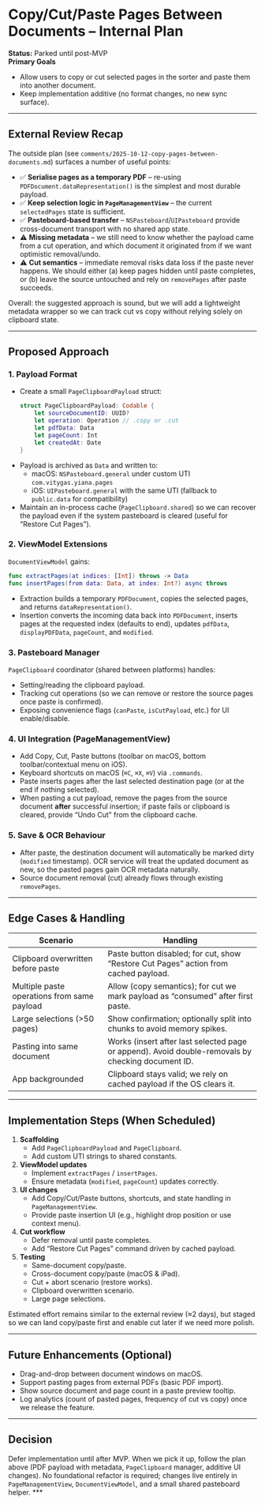 # Copy/Cut/Paste Pages Between Documents – Internal Plan

**Status:** Parked until post-MVP  
**Primary Goals**
- Allow users to copy or cut selected pages in the sorter and paste them into another document.
- Keep implementation additive (no format changes, no new sync surface).

---

## External Review Recap

The outside plan (see `comments/2025-10-12-copy-pages-between-documents.md`) surfaces a number of useful points:

- ✅ **Serialise pages as a temporary PDF** – re-using `PDFDocument.dataRepresentation()` is the simplest and most durable payload.
- ✅ **Keep selection logic in `PageManagementView`** – the current `selectedPages` state is sufficient.
- ✅ **Pasteboard-based transfer** – `NSPasteboard`/`UIPasteboard` provide cross-document transport with no shared app state.
- ⚠️ **Missing metadata** – we still need to know whether the payload came from a cut operation, and which document it originated from if we want optimistic removal/undo.
- ⚠️ **Cut semantics** – immediate removal risks data loss if the paste never happens. We should either (a) keep pages hidden until paste completes, or (b) leave the source untouched and rely on `removePages` after paste succeeds.

Overall: the suggested approach is sound, but we will add a lightweight metadata wrapper so we can track cut vs copy without relying solely on clipboard state.

---

## Proposed Approach

### 1. Payload Format

- Create a small `PageClipboardPayload` struct:
  ```swift
  struct PageClipboardPayload: Codable {
      let sourceDocumentID: UUID?
      let operation: Operation // .copy or .cut
      let pdfData: Data
      let pageCount: Int
      let createdAt: Date
  }
  ```
- Payload is archived as `Data` and written to:
  - macOS: `NSPasteboard.general` under custom UTI `com.vitygas.yiana.pages`
  - iOS: `UIPasteboard.general` with the same UTI (fallback to `public.data` for compatibility)
- Maintain an in-process cache (`PageClipboard.shared`) so we can recover the payload even if the system pasteboard is cleared (useful for “Restore Cut Pages”).

### 2. ViewModel Extensions

`DocumentViewModel` gains:

```swift
func extractPages(at indices: [Int]) throws -> Data
func insertPages(from data: Data, at index: Int?) async throws
```

- Extraction builds a temporary `PDFDocument`, copies the selected pages, and returns `dataRepresentation()`.
- Insertion converts the incoming data back into `PDFDocument`, inserts pages at the requested index (defaults to end), updates `pdfData`, `displayPDFData`, `pageCount`, and `modified`.

### 3. Pasteboard Manager

`PageClipboard` coordinator (shared between platforms) handles:
- Setting/reading the clipboard payload.
- Tracking cut operations (so we can remove or restore the source pages once paste is confirmed).
- Exposing convenience flags (`canPaste`, `isCutPayload`, etc.) for UI enable/disable.

### 4. UI Integration (PageManagementView)

- Add Copy, Cut, Paste buttons (toolbar on macOS, bottom toolbar/contextual menu on iOS).
- Keyboard shortcuts on macOS (`⌘C`, `⌘X`, `⌘V`) via `.commands`.
- Paste inserts pages after the last selected destination page (or at the end if nothing selected).
- When pasting a cut payload, remove the pages from the source document **after** successful insertion; if paste fails or clipboard is cleared, provide “Undo Cut” from the clipboard cache.

### 5. Save & OCR Behaviour

- After paste, the destination document will automatically be marked dirty (`modified` timestamp). OCR service will treat the updated document as new, so the pasted pages gain OCR metadata naturally.
- Source document removal (cut) already flows through existing `removePages`.

---

## Edge Cases & Handling

| Scenario | Handling |
| --- | --- |
| Clipboard overwritten before paste | Paste button disabled; for cut, show “Restore Cut Pages” action from cached payload. |
| Multiple paste operations from same payload | Allow (copy semantics); for cut we mark payload as “consumed” after first paste. |
| Large selections (>50 pages) | Show confirmation; optionally split into chunks to avoid memory spikes. |
| Pasting into same document | Works (insert after last selected page or append). Avoid double-removals by checking document ID. |
| App backgrounded | Clipboard stays valid; we rely on cached payload if the OS clears it. |

---

## Implementation Steps (When Scheduled)

1. **Scaffolding**
   - Add `PageClipboardPayload` and `PageClipboard`.
   - Add custom UTI strings to shared constants.
2. **ViewModel updates**
   - Implement `extractPages` / `insertPages`.
   - Ensure metadata (`modified`, `pageCount`) updates correctly.
3. **UI changes**
   - Add Copy/Cut/Paste buttons, shortcuts, and state handling in `PageManagementView`.
   - Provide paste insertion UI (e.g., highlight drop position or use context menu).
4. **Cut workflow**
   - Defer removal until paste completes.
   - Add “Restore Cut Pages” command driven by cached payload.
5. **Testing**
   - Same-document copy/paste.
   - Cross-document copy/paste (macOS & iPad).
   - Cut + abort scenario (restore works).
   - Clipboard overwritten scenario.
   - Large page selections.

Estimated effort remains similar to the external review (≈2 days), but staged so we can land copy/paste first and enable cut later if we need more polish.

---

## Future Enhancements (Optional)

- Drag-and-drop between document windows on macOS.
- Support pasting pages from external PDFs (basic PDF import).
- Show source document and page count in a paste preview tooltip.
- Log analytics (count of pasted pages, frequency of cut vs copy) once we release the feature.

---

## Decision

Defer implementation until after MVP. When we pick it up, follow the plan above (PDF payload with metadata, `PageClipboard` manager, additive UI changes). No foundational refactor is required; changes live entirely in `PageManagementView`, `DocumentViewModel`, and a small shared pasteboard helper. ***
